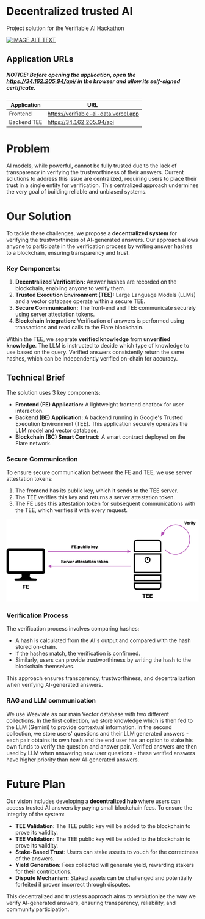 # Decentralized trusted AI

Project solution for the Verifiable AI Hackathon

[![IMAGE ALT TEXT](http://img.youtube.com/vi/Cevx1QfOmzE/0.jpg)](http://www.youtube.com/watch?v=Cevx1QfOmzE "Flare Verifiable AI Data Demo")

## Application URLs

##### NOTICE: Before opening the application, open the https://34.162.205.94/api/ in the browser and allow its self-signed certificate.

| Application | URL                                   |
| ----------- | ------------------------------------- |
| Frontend    | https://verifiable-ai-data.vercel.app |
| Backend TEE | https://34.162.205.94/api             |



# Problem
AI models, while powerful, cannot be fully trusted due to the lack of transparency in verifying the trustworthiness of their answers. Current solutions to address this issue are centralized, requiring users to place their trust in a single entity for verification. This centralized approach undermines the very goal of building reliable and unbiased systems.

# Our Solution
To tackle these challenges, we propose a **decentralized system** for verifying the trustworthiness of AI-generated answers. Our approach allows anyone to participate in the verification process by writing answer hashes to a blockchain, ensuring transparency and trust.

### Key Components:
1. **Decentralized Verification:** Answer hashes are recorded on the blockchain, enabling anyone to verify them.  
2. **Trusted Execution Environment (TEE):** Large Language Models (LLMs) and a vector database operate within a secure TEE.  
3. **Secure Communication:** The front-end and TEE communicate securely using server attestation tokens.  
4. **Blockchain Integration:** Verification of answers is performed using transactions and read calls to the Flare blockchain.

Within the TEE, we separate **verified knowledge** from **unverified knowledge**. The LLM is instructed to decide which type of knowledge to use based on the query. Verified answers consistently return the same hashes, which can be independently verified on-chain for accuracy.


## Technical Brief
The solution uses 3 key components:  
- **Frontend (FE) Application:** A lightweight frontend chatbox for user interaction.  
- **Backend (BE) Application:** A backend running in Google's Trusted Execution Environment (TEE). This application securely operates the LLM model and vector database.  
- **Blockchain (BC) Smart Contract:** A smart contract deployed on the Flare network.  

### Secure Communication
To ensure secure communication between the FE and TEE, we use server attestation tokens:  
1. The frontend has its public key, which it sends to the TEE server.  
2. The TEE verifies this key and returns a server attestation token.  
3. The FE uses this attestation token for subsequent communications with the TEE, which verifies it with every request.


![Communication](./communcation.png)


### Verification Process
The verification process involves comparing hashes:  
- A hash is calculated from the AI's output and compared with the hash stored on-chain.  
- If the hashes match, the verification is confirmed.  
- Similarly, users can provide trustworthiness by writing the hash to the blockchain themselves.

This approach ensures transparency, trustworthiness, and decentralization when verifying AI-generated answers.

 


### RAG and LLM communication

We use Weaviate as our main Vector database with two different collections. In the first collection, we store knowledge which is then fed to the LLM (Gemini) to provide contextual information. In the second collection, we store users' questions and their LLM generated answers - each pair obtains its own hash and the end user has an option to stake his own funds to verify the question and answer pair. Verified answers are then used by LLM when answering new user questions - these verified answers have higher priority than new AI-generated answers.

# Future Plan
Our vision includes developing a **decentralized hub** where users can access trusted AI answers by paying small blockchain fees. To ensure the integrity of the system:

- **TEE Validation:** The TEE public key will be added to the blockchain to prove its validity.  
- **TEE Validation:** The TEE public key will be added to the blockchain to prove its validity.
- **Stake-Based Trust:** Users can stake assets to vouch for the correctness of the answers.  
- **Yield Generation:** Fees collected will generate yield, rewarding stakers for their contributions.  
- **Dispute Mechanism:** Staked assets can be challenged and potentially forfeited if proven incorrect through disputes.

This decentralized and trustless approach aims to revolutionize the way we verify AI-generated answers, ensuring transparency, reliability, and community participation.
